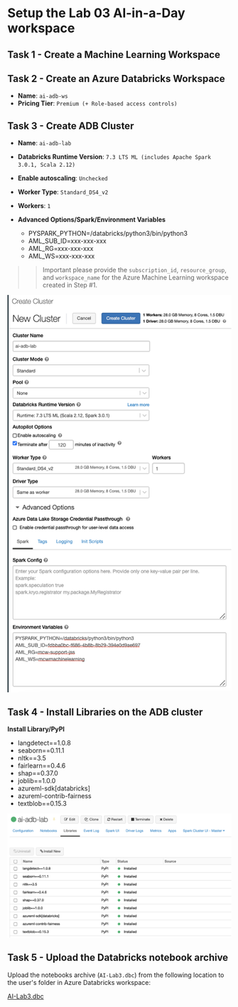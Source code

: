 # Setup the Lab 03 AI-in-a-Day workspace

## Task 1 - Create a Machine Learning Workspace

## Task 2 - Create an Azure Databricks Workspace

- **Name**: `ai-adb-ws`
- **Pricing Tier**: `Premium (+ Role-based access controls)`

## Task 3 - Create ADB Cluster

- **Name**: `ai-adb-lab`

- **Databricks Runtime Version**: `7.3 LTS ML (includes Apache Spark 3.0.1, Scala 2.12)`

- **Enable autoscaling**: `Unchecked`

- **Worker Type**: `Standard_DS4_v2`

- **Workers**: `1`

- **Advanced Options/Spark/Environment Variables**
    - PYSPARK_PYTHON=/databricks/python3/bin/python3
    - AML_SUB_ID=xxx-xxx-xxx
    - AML_RG=xxx-xxx-xxx
    - AML_WS=xxx-xxx-xxx

>> Important please provide the `subscription_id`, `resource_group`, and `workspace_name` for the Azure Machine Learning workspace created in Step #1.

![Create ADB Cluster](media/adb-cluster-1.png)

## Task 4 - Install Libraries on the ADB cluster

**Install Library/PyPI**
- langdetect==1.0.8
- seaborn==0.11.1
- nltk==3.5
- fairlearn==0.4.6
- shap==0.37.0
- joblib==1.0.0
- azureml-sdk[databricks]
- azureml-contrib-fairness
- textblob==0.15.3

![Install Libraries on the ADB cluster](media/adb-cluster-2.png)

## Task 5 - Upload the Databricks notebook archive

Upload the notebooks archive (`AI-Lab3.dbc`) from the following location to the user's folder in Azure Databricks workspace:

[AI-Lab3.dbc](https://github.com/solliancenet/ai-in-a-day/blob/main/03-ml-in-databricks/notebooks/AI-Lab3.dbc)
